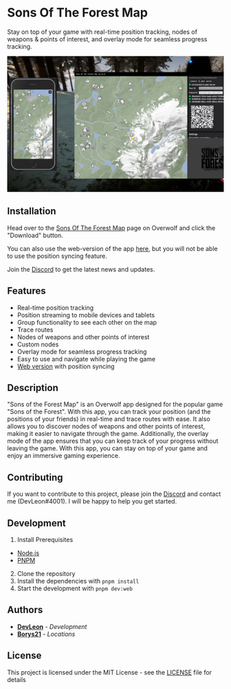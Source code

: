 # Sons Of The Forest Map

Stay on top of your game with real-time position tracking, nodes of weapons & points of interest, and overlay mode for seamless progress tracking.

![](/assets/screenshot2.jpg)

## Installation

Head over to the [Sons Of The Forest Map](https://www.overwolf.com/app/Leon_Machens-Sons_Of_The_Forest_Map) page on Overwolf and click the "Download" button.

You can also use the web-version of the app [here](https://soft.th.gl), but you will not be able to use the position syncing feature.

Join the [Discord](https://discord.com/invite/NTZu8Px) to get the latest news and updates.

## Features

- Real-time position tracking
- Position streaming to mobile devices and tablets
- Group functionality to see each other on the map
- Trace routes
- Nodes of weapons and other points of interest
- Custom nodes
- Overlay mode for seamless progress tracking
- Easy to use and navigate while playing the game
- [Web version](https://soft.th.gl) with position syncing

## Description

"Sons of the Forest Map" is an Overwolf app designed for the popular game "Sons of the Forest". With this app, you can track your position (and the positions of your friends) in real-time and trace routes with ease. It also allows you to discover nodes of weapons and other points of interest, making it easier to navigate through the game. Additionally, the overlay mode of the app ensures that you can keep track of your progress without leaving the game. With this app, you can stay on top of your game and enjoy an immersive gaming experience.

## Contributing

If you want to contribute to this project, please join the [Discord](https://discord.com/invite/NTZu8Px) and contact me (DevLeon#4001). I will be happy to help you get started.

## Development

1. Install Prerequisites

- [Node.js](https://nodejs.org/en/)
- [PNPM](https://pnpm.js.org/en/installation)

2. Clone the repository
3. Install the dependencies with `pnpm install`
4. Start the development with `pnpm dev:web`

## Authors

- **[DevLeon](https://github.com/lmachens)** - _Development_
- **[Borys21](https://github.com/Borys21)** - _Locations_

## License

This project is licensed under the MIT License - see the [LICENSE](LICENSE) file for details
